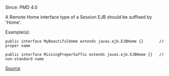 Since: PMD 4.0

A Remote Home interface type of a Session EJB should be suffixed by 'Home'.

Example(s):
```
public interface MyBeautifulHome extends javax.ejb.EJBHome {}		// proper name

public interface MissingProperSuffix extends javax.ejb.EJBHome {}	// non-standard name
```

[Source](https://pmd.github.io/pmd-5.6.1/pmd-java/rules/java/j2ee.html#RemoteSessionInterfaceNamingConvention)
